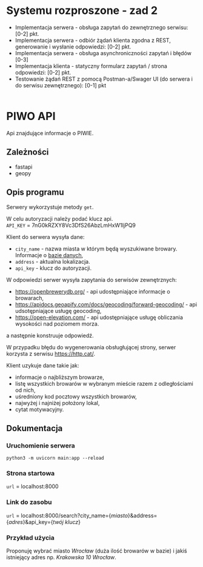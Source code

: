 # Systemu rozproszone - zad 2

- Implementacja serwera - obsługa zapytań do zewnętrznego serwisu: [0-2] pkt.
- Implementacja serwera - odbiór żądań klienta zgodna z REST, generowanie i wysłanie
  odpowiedzi: [0-2] pkt.
- Implementacja serwera - obsługa asynchroniczności zapytań i błędów [0-3]
- Implementacja klienta - statyczny formularz zapytań / strona odpowiedzi: [0-2] pkt.
- Testowanie żądań REST z pomocą Postman-a/Swager UI (do serwera i do serwisu
  zewnętrznego): [0-1] pkt
  <br><br>

# PIWO API

Api znajdujące informacje o PIWIE.

## Zależności

- fastapi
- geopy

## Opis programu

Serwery wykorzystuje metody `get`.

W celu autoryzacji należy podać klucz api.  
`API_KEY` = 7nG0kRZXY8Vc3DfS26AbzLmHxW1IjPQ9

Klient do serwera wysyła dane:

- `city_name` - nazwa miasta w którym będą wyszukiwane browary. Informacje o [bazie danych](https://openbrewerydb.org/breweries),
- `address` - aktualna lokalizacja.
- `api_key` - klucz do autoryzacji.

W odpowiedzi serwer wysyła zapytania do serwisów zewnętrznych:

- https://openbrewerydb.org/ - api udostępniające informacje o browarach,
- https://apidocs.geoapify.com/docs/geocoding/forward-geocoding/ - api udsotępniające usługę geocoding,
- https://open-elevation.com/ - api udostępniające usługę obliczania wysokości nad poziomem morza.

a następnie konstruuje odpowiedź.

W przypadku błędu do wygenerowania obsługłującej strony, serwer korzysta z serwisu https://http.cat/.

Klient uzykuje dane takie jak:

- informacje o najbliższym browarze,
- listę wszystkich browarów w wybranym mieście razem z odległościami od nich,
- uśredniony kod pocztowy wszystkich browarów,
- najwyżej i najniżej położony lokal,
- cytat motywacyjny.

## Dokumentacja

### Uruchomienie serwera

```
python3 -m uvicorn main:app --reload
```

### Strona startowa

`url` = localhost:8000

### Link do zasobu

`url` = localhost:8000/search?city_name={_miasto_}&address={_adres_}&api_key={_twój klucz_}

### Przykład użycia

Proponuję wybrać miasto _Wrocław_ (duża ilość browarów w bazie) i jakiś istniejący adres np. _Krakowska 10 Wrocław_.
